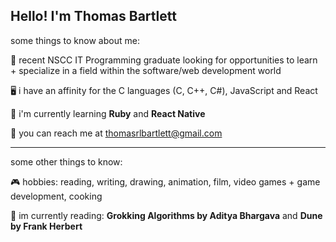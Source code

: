 ## Hello! I'm Thomas Bartlett

some things to know about me:

🏫 recent NSCC IT Programming graduate looking for opportunities to learn + specialize in a field within the software/web development world </br>

🖥️ i have an affinity for the C languages (C, C++, C#), JavaScript and React </br>

🧠 i'm currently learning **Ruby** and **React Native** </br>

📧 you can reach me at thomasrlbartlett@gmail.com </br>

---

some other things to know:

🎮 hobbies: reading, writing, drawing, animation, film, video games + game development, cooking </br>

📖 im currently reading: **Grokking Algorithms by Aditya Bhargava** and **Dune by Frank Herbert** </br>

  
